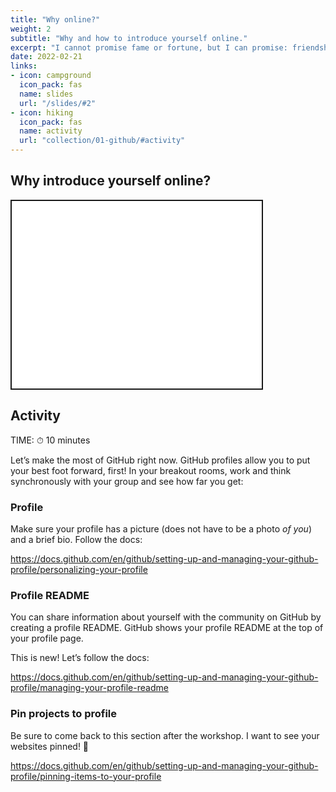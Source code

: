 ```yaml
---
title: "Why online?"
weight: 2
subtitle: "Why and how to introduce yourself online."
excerpt: "I cannot promise fame or fortune, but I can promise: friendship, findability, fun, and function."
date: 2022-02-21
links:
- icon: campground
  icon_pack: fas
  name: slides
  url: "/slides/#2"
- icon: hiking
  icon_pack: fas
  name: activity
  url: "collection/01-github/#activity"
---
```


<script src="{{< blogdown/postref >}}index_files/fitvids/fitvids.min.js"></script>

## Why introduce yourself online?

<div class="shareagain" style="min-width:300px;margin:1em auto;">
<iframe src="/slides/#2" width="399.999999999999" height="300" style="border:2px solid currentColor;" loading="lazy" allowfullscreen></iframe>
<script>fitvids('.shareagain', {players: 'iframe'});</script>
</div>

## Activity

TIME: ⏱ 10 minutes

Let’s make the most of GitHub right now. GitHub profiles allow you to put your best foot forward, first! In your breakout rooms, work and think synchronously with your group and see how far you get:

### Profile

Make sure your profile has a picture (does not have to be a photo *of you*) and a brief bio. Follow the docs:

<https://docs.github.com/en/github/setting-up-and-managing-your-github-profile/personalizing-your-profile>

### Profile README

You can share information about yourself with the community on GitHub by creating a profile README. GitHub shows your profile README at the top of your profile page.

This is new! Let’s follow the docs:

<https://docs.github.com/en/github/setting-up-and-managing-your-github-profile/managing-your-profile-readme>

### Pin projects to profile

Be sure to come back to this section after the workshop. I want to see your websites pinned! :pushpin:

<https://docs.github.com/en/github/setting-up-and-managing-your-github-profile/pinning-items-to-your-profile>

